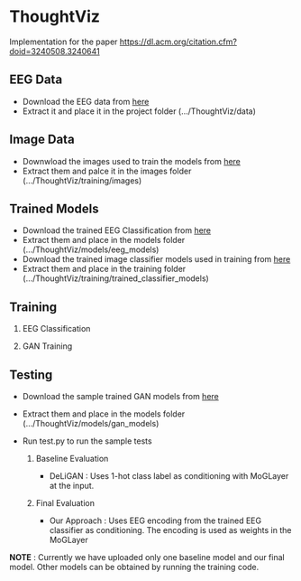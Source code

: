# ThoughtViz
Implementation for the paper https://dl.acm.org/citation.cfm?doid=3240508.3240641

## EEG Data

* Download the EEG data from [here](https://drive.google.com/open?id=1atP9CsjWIT-hg3fX--fcC1hg0uvg9bEH)
* Extract it and place it in the project folder (.../ThoughtViz/data)

## Image Data

* Downwload the images used to train the models from [here](https://drive.google.com/open?id=1x32IulYeBVmkshEKweijMX3DK1Wu8odx)
* Extract them and palce it in the images folder (.../ThoughtViz/training/images)

## Trained Models

* Download the trained EEG Classification from [here](https://drive.google.com/open?id=1cq8RTBiwqO-Jo0TZjBNlRHZEhjKDknKP)
* Extract them and place in the models folder (.../ThoughtViz/models/eeg_models)
* Download the trained image classifier models used in training from [here](https://drive.google.com/open?id=1U9qtN1SlOS3dzd2BwWWHhJiMz_0yNW9U)
* Extract them and place in the training folder (.../ThoughtViz/training/trained_classifier_models)

## Training

1. EEG Classification

2. GAN Training

## Testing

* Download the sample trained GAN models from [here](https://drive.google.com/open?id=1uFFhvTsU2nmdaecR2WPWsiGJfgI3as1_)
* Extract them and place in the models folder (.../ThoughtViz/models/gan_models)

* Run test.py to run the sample tests 

   1. Baseline Evaluation

      * DeLiGAN : Uses 1-hot class label as conditioning with MoGLayer at the input.

   2. Final Evaluation

      * Our Approach : Uses EEG encoding from the trained EEG classifier as conditioning. The encoding is used as weights in the MoGLayer
 
**NOTE** : Currently we have uploaded only one baseline model and our final model. Other models can be obtained by running the training code. 



